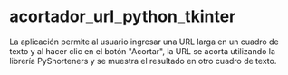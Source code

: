 # acortador_url_python_tkinter
La aplicación permite al usuario ingresar una URL larga en un cuadro de texto y al hacer clic en el botón "Acortar", la URL se acorta utilizando la librería PyShorteners y se muestra el resultado en otro cuadro de texto.
